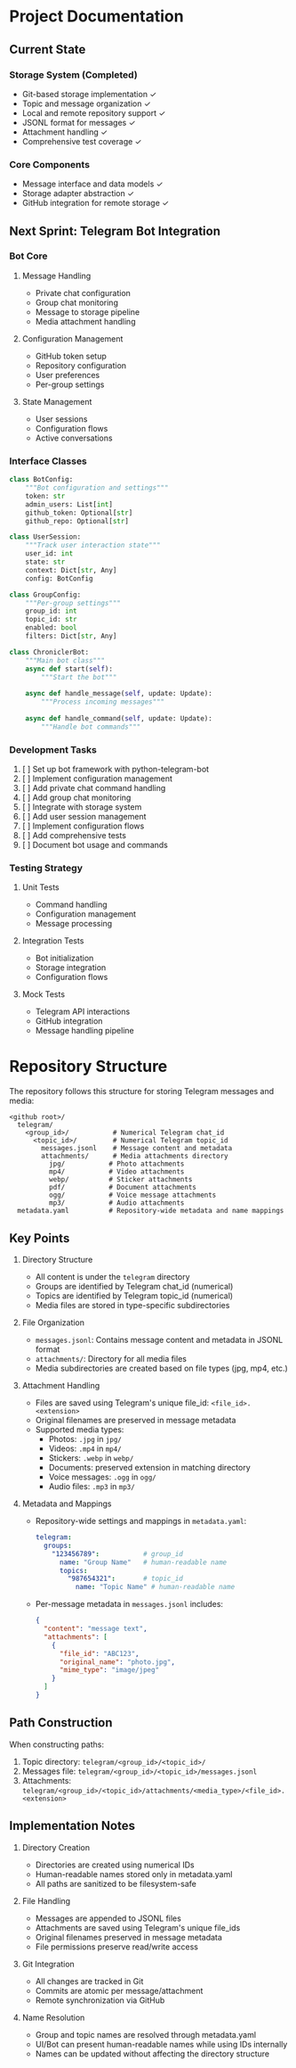 # Project Documentation

## Current State

### Storage System (Completed)
- Git-based storage implementation ✓
- Topic and message organization ✓
- Local and remote repository support ✓
- JSONL format for messages ✓
- Attachment handling ✓
- Comprehensive test coverage ✓

### Core Components
- Message interface and data models ✓
- Storage adapter abstraction ✓
- GitHub integration for remote storage ✓

## Next Sprint: Telegram Bot Integration

### Bot Core
1. Message Handling
   - Private chat configuration
   - Group chat monitoring
   - Message to storage pipeline
   - Media attachment handling

2. Configuration Management
   - GitHub token setup
   - Repository configuration
   - User preferences
   - Per-group settings

3. State Management
   - User sessions
   - Configuration flows
   - Active conversations

### Interface Classes

```python
class BotConfig:
    """Bot configuration and settings"""
    token: str
    admin_users: List[int]
    github_token: Optional[str]
    github_repo: Optional[str]

class UserSession:
    """Track user interaction state"""
    user_id: int
    state: str
    context: Dict[str, Any]
    config: BotConfig

class GroupConfig:
    """Per-group settings"""
    group_id: int
    topic_id: str
    enabled: bool
    filters: Dict[str, Any]

class ChroniclerBot:
    """Main bot class"""
    async def start(self):
        """Start the bot"""
    
    async def handle_message(self, update: Update):
        """Process incoming messages"""
    
    async def handle_command(self, update: Update):
        """Handle bot commands"""
```

### Development Tasks
1. [ ] Set up bot framework with python-telegram-bot
2. [ ] Implement configuration management
3. [ ] Add private chat command handling
4. [ ] Add group chat monitoring
5. [ ] Integrate with storage system
6. [ ] Add user session management
7. [ ] Implement configuration flows
8. [ ] Add comprehensive tests
9. [ ] Document bot usage and commands

### Testing Strategy
1. Unit Tests
   - Command handling
   - Configuration management
   - Message processing

2. Integration Tests
   - Bot initialization
   - Storage integration
   - Configuration flows

3. Mock Tests
   - Telegram API interactions
   - GitHub integration
   - Message handling pipeline 

# Repository Structure

The repository follows this structure for storing Telegram messages and media:

```
<github root>/
  telegram/
    <group_id>/           # Numerical Telegram chat_id
      <topic_id>/         # Numerical Telegram topic_id
        messages.jsonl    # Message content and metadata
        attachments/      # Media attachments directory
          jpg/           # Photo attachments
          mp4/           # Video attachments
          webp/          # Sticker attachments
          pdf/           # Document attachments
          ogg/           # Voice message attachments
          mp3/           # Audio attachments
  metadata.yaml          # Repository-wide metadata and name mappings
```

## Key Points

1. Directory Structure
   - All content is under the `telegram` directory
   - Groups are identified by Telegram chat_id (numerical)
   - Topics are identified by Telegram topic_id (numerical)
   - Media files are stored in type-specific subdirectories

2. File Organization
   - `messages.jsonl`: Contains message content and metadata in JSONL format
   - `attachments/`: Directory for all media files
   - Media subdirectories are created based on file types (jpg, mp4, etc.)

3. Attachment Handling
   - Files are saved using Telegram's unique file_id: `<file_id>.<extension>`
   - Original filenames are preserved in message metadata
   - Supported media types:
     * Photos: `.jpg` in `jpg/`
     * Videos: `.mp4` in `mp4/`
     * Stickers: `.webp` in `webp/`
     * Documents: preserved extension in matching directory
     * Voice messages: `.ogg` in `ogg/`
     * Audio files: `.mp3` in `mp3/`

4. Metadata and Mappings
   - Repository-wide settings and mappings in `metadata.yaml`:
     ```yaml
     telegram:
       groups:
         "123456789":           # group_id
           name: "Group Name"   # human-readable name
           topics:
             "987654321":       # topic_id
               name: "Topic Name" # human-readable name
     ```
   - Per-message metadata in `messages.jsonl` includes:
     ```json
     {
       "content": "message text",
       "attachments": [
         {
           "file_id": "ABC123",
           "original_name": "photo.jpg",
           "mime_type": "image/jpeg"
         }
       ]
     }
     ```

## Path Construction

When constructing paths:
1. Topic directory: `telegram/<group_id>/<topic_id>/`
2. Messages file: `telegram/<group_id>/<topic_id>/messages.jsonl`
3. Attachments: `telegram/<group_id>/<topic_id>/attachments/<media_type>/<file_id>.<extension>`

## Implementation Notes

1. Directory Creation
   - Directories are created using numerical IDs
   - Human-readable names stored only in metadata.yaml
   - All paths are sanitized to be filesystem-safe

2. File Handling
   - Messages are appended to JSONL files
   - Attachments are saved using Telegram's unique file_ids
   - Original filenames preserved in message metadata
   - File permissions preserve read/write access

3. Git Integration
   - All changes are tracked in Git
   - Commits are atomic per message/attachment
   - Remote synchronization via GitHub

4. Name Resolution
   - Group and topic names are resolved through metadata.yaml
   - UI/Bot can present human-readable names while using IDs internally
   - Names can be updated without affecting the directory structure 